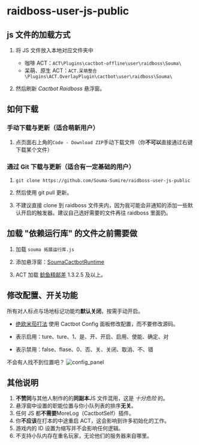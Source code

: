 # raidboss-user-js-public

## js 文件的加载方式

1. 将 JS 文件放入本地对应文件夹中

   - 咖啡 ACT：`ACT\Plugins\cactbot-offline\user\raidboss\Souma\`
   - 呆萌、原生 ACT：`ACT.呆萌整合\Plugins\ACT.OverlayPlugin\cactbot\user\raidboss\Souma\`

1. 然后刷新 _Cactbot Raidboss_ 悬浮窗。

## 如何下载

### 手动下载与更新（适合萌新用户）

1. 点页面右上角的`Code - Download ZIP`手动下载文件（你**不可以**直接通过右键下载某个文件）

### 通过 Git 下载与更新（适合有一定基础的用户）

1. `git clone https://github.com/Souma-Sumire/raidboss-user-js-public`

1. 然后使用 git pull 更新。

1. 不建议直接 clone 到 raidboss 文件夹内，因为我可能会非通知的添加一些默认开启的触发器。建议自己选好需要的文件再往 raidboss 里面扔。

## 加载 "依赖运行库" 的文件之前需要做

1. 加载 `souma 拓展运行库.js`

1. 添加悬浮窗：[SoumaCactbotRuntime](https://souma.diemoe.net/ff14-overlay-vite/#/cactbotRuntime)

1. ACT 加载 [鲶鱼精邮差](https://github.com/Natsukage/PostNamazu/releases) 1.3.2.5 及以上。

## 修改配置、开关功能

所有对人标点与场地标记功能均**默认关闭**，按需手动开启。

- [绝欧米茄打法](https://docs.qq.com/doc/DTVpVU3RxeVpmcG5j?&u=7576c43e8ab145dab45f38806e5550b4)
使用 Cactbot Config 面板修改配置，而不要修改源码。

- 表示启用：ture、ture、1、是、开、开启、启用、使能、确定、对
- 表示禁用：false、flase、0、否、关、关闭、取消、不、错

不会有人找不到位置吧？
![config_panel](https://user-images.githubusercontent.com/33572696/227934036-3836b181-0283-4a9d-b644-4d49de489ee1.png)


## 其他说明

1. **不赞同**与其他人制作的的**同副本**JS 文件混用，这是 _十分危险_ 的。
1. 悬浮窗中设置的职能位置与你小队列表的排序**无关**。
1. 任何 JS 都**不需要**MoreLog（CactbotSelf）插件。
1. 你**不应该**在打本的中途重启 ACT，这会影响到许多初始化的工作。
1. 游戏内的 ID 设置为缩写并不会影响任何逻辑。
1. 不支持小队内存在重名玩家，无论他们的服务器来自哪里。
